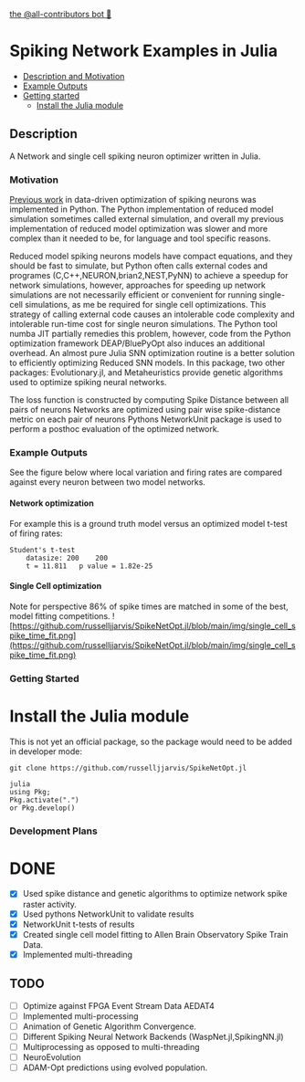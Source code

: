 [the @all-contributors bot 🤖](https://allcontributors.org/docs/en/bot/overview)
# Spiking Network Examples in Julia
- [Description and Motivation](#Description)
- [Example Outputs](#Example-Outputs)
- [Getting started](#getting-started)
	- [Install the Julia module](#Install-the-Julia-module)


## Description
A Network and single cell spiking neuron optimizer written in Julia.
### Motivation
[Previous work](https://github.com/russelljjarvis/BluePyOpt/blob/neuronunit_reduced_cells/examples/neuronunit/OptimizationMulitSpikingIzhikevichModel.ipynb) in data-driven optimization of spiking neurons was implemented in Python. The Python implementation of reduced model simulation sometimes called external simulation, and overall my previous implementation of reduced model optimization was slower and more complex than it needed to be, for language and tool specific reasons.

Reduced model spiking neurons models have compact equations, and they should be fast to simulate, but Python often calls external codes and programes (C,C++,NEURON,brian2,NEST,PyNN) to achieve a speedup for network simulations, however, approaches for speeding up network simulations are not necessarily efficient or convenient for running single-cell simulations, as me be required for single cell optimizations.  This strategy of calling external code causes an intolerable code complexity and intolerable run-time cost for single neuron simulations. The Python tool numba JIT partially remedies this problem, however, code from the Python optimization framework DEAP/BluePyOpt also induces an additional overhead. An almost pure Julia SNN optimization routine is a better solution to efficiently optimizing Reduced SNN models. In this package, two other packages: Evolutionary.jl, and Metaheuristics provide genetic algorithms used to optimize spiking neural networks.
 
The loss function is constructed by computing Spike Distance between all pairs of neurons
Networks are optimized using pair wise spike-distance metric on each pair of neurons
Pythons NetworkUnit package is used to perform a posthoc evaluation of the optimized network.


### Example Outputs
See the figure below where local variation and firing rates are compared against every neuron between two model networks.

#### Network optimization
For example this is a ground truth model versus an optimized model t-test of firing rates:
```
Student's t-test
	datasize: 200 	 200
	t = 11.811 	 p value = 1.82e-25
```
#### Single Cell optimization
Note for perspective 86% of spike times are matched in some of the best, model fitting competitions.
![https://github.com/russelljjarvis/SpikeNetOpt.jl/blob/main/img/single_cell_spike_time_fit.png](https://github.com/russelljjarvis/SpikeNetOpt.jl/blob/main/img/single_cell_spike_time_fit.png)


### Getting Started
# Install the Julia module
This is not yet an official package, so the package would need to be added in developer mode:
```
git clone https://github.com/russelljjarvis/SpikeNetOpt.jl
```

```
julia
using Pkg;
Pkg.activate(".")
or Pkg.develop()
```
### Development Plans
# DONE

- [x] Used spike distance and genetic algorithms to optimize network spike raster activity.
- [x] Used pythons NetworkUnit to validate results
- [x] NetworkUnit t-tests of results
- [x] Created single cell model fitting to Allen Brain Observatory Spike Train Data.
- [x] Implemented multi-threading
## TODO
- [ ] Optimize against FPGA Event Stream Data AEDAT4
- [ ] Implemented multi-processing
- [ ] Animation of Genetic Algorithm Convergence.
- [ ] Different Spiking Neural Network Backends (WaspNet.jl,SpikingNN.jl)
- [ ] Multiprocessing as opposed to multi-threading
- [ ] NeuroEvolution
- [ ] ADAM-Opt predictions using evolved population.
